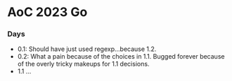 # AoC 2023 Go


### Days

  * 0.1: Should have just used regexp...because 1.2.
  * 0.2: What a pain because of the choices in 1.1. Bugged forever because of the overly tricky makeups for 1.1 decisions.
  * 1.1 ...
